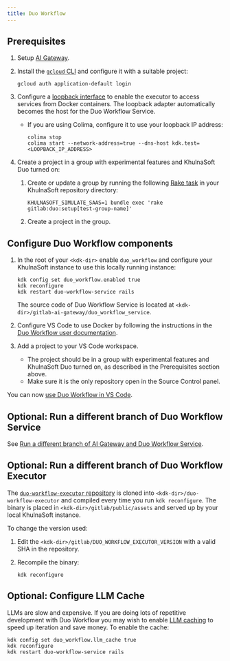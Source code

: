 ```yaml
---
title: Duo Workflow
---
```


## Prerequisites

1. Setup [AI Gateway](khulnasoft_ai_gateway.md).
1. Install the [`gcloud` CLI](https://cloud.google.com/sdk/docs/install) and configure it with a suitable project:

   ```shell
   gcloud auth application-default login
   ```

1. Configure a [loopback interface](local_network.md#create-loopback-interface) to enable the executor to access services from Docker containers. The loopback adapter automatically becomes the host for the Duo Workflow Service.
   - If you are using Colima, configure it to use your loopback IP address:

       ```shell
       colima stop
       colima start --network-address=true --dns-host kdk.test=<LOOPBACK_IP_ADDRESS>
       ```

1. Create a project in a group with experimental features and KhulnaSoft Duo turned on:
   1. Create or update a group by running the following [Rake task](https://docs.gitlab.com/ee/development/ai_features/#option-a-in-saas-gitlabcom-mode) in your KhulnaSoft repository directory:

      ```shell
      KHULNASOFT_SIMULATE_SAAS=1 bundle exec 'rake gitlab:duo:setup[test-group-name]'
      ```

   1. Create a project in the group.

## Configure Duo Workflow components

1. In the root of your `<kdk-dir>` enable `duo_workflow` and configure your KhulnaSoft instance to use this locally running instance:

   ```shell
   kdk config set duo_workflow.enabled true
   kdk reconfigure
   kdk restart duo-workflow-service rails
   ```

   The source code of Duo Workflow Service is located at `<kdk-dir>/gitlab-ai-gateway/duo_workflow_service`.

1. Configure VS Code to use Docker by following the instructions in the [Duo Workflow user documentation](https://docs.gitlab.com/ee/user/duo_workflow/index.html#install-docker-and-set-the-socket-file-path).
1. Add a project to your VS Code workspace.
   - The project should be in a group with experimental features and KhulnaSoft Duo turned on, as described in the Prerequisites section above.
   - Make sure it is the only repository open in the Source Control panel.

You can now [use Duo Workflow in VS Code](https://docs.gitlab.com/ee/user/duo_workflow/index.html#use-gitlab-duo-workflow-in-vs-code).

## Optional: Run a different branch of Duo Workflow Service

See [Run a different branch of AI Gateway and Duo Workflow Service](khulnasoft_ai_gateway.md#optional-run-a-different-branch-of-ai-gateway-and-duo-workflow-service).

## Optional: Run a different branch of Duo Workflow Executor

The [`duo-workflow-executor` repository](https://gitlab.com/gitlab-org/duo-workflow/duo-workflow-executor) is
cloned into `<kdk-dir>/duo-workflow-executor` and compiled every time you run
`kdk reconfigure`. The binary is placed in `<kdk-dir>/gitlab/public/assets` and
served up by your local KhulnaSoft instance.

To change the version used:

1. Edit the `<kdk-dir>/gitlab/DUO_WORKFLOW_EXECUTOR_VERSION` with a valid SHA in the repository.
1. Recompile the binary:

   ```shell
   kdk reconfigure
   ```

## Optional: Configure LLM Cache

LLMs are slow and expensive. If you are doing lots of repetitive development
with Duo Workflow you may wish to enable
[LLM caching](https://gitlab.com/gitlab-org/duo-workflow/duo-workflow-service#llm-caching)
to speed up iteration and save money. To enable the cache:

```shell
kdk config set duo_workflow.llm_cache true
kdk reconfigure
kdk restart duo-workflow-service rails
```
